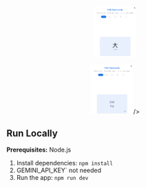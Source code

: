 <p align="center">
  <img
    src="fc1.svg"
    alt="Front of flashcard"
    width="100"
  />
</p>
<p align="center">
  <img
    src="fc2.svg"
    alt="Back of flashcard"   
    width="100"
    
  />
</p>

## Run Locally

**Prerequisites:**  Node.js


1. Install dependencies:
   `npm install`
2.  GEMINI_API_KEY` not needed
3. Run the app:
   `npm run dev`
